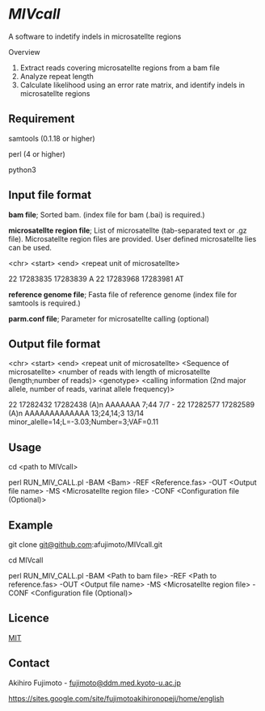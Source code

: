 # *MIVcall*

A software to indetify indels in microsatellte regions

Overview
1. Extract reads covering microsatellte regions from a bam file
2. Analyze repeat length 
3. Calculate likelihood using an error rate matrix, and identify indels in microsatellte regions

## Requirement
samtools (0.1.18 or higher)

perl (4 or higher)

python3

## Input file format
**bam file**; Sorted bam. (index file for bam (.bai) is required.)


**microsatellte region file**; List of microsatellte (tab-separated text or .gz file). Microsatellte region files are provided. User defined microsatellte lies can be used. 

\<chr\> \<start\> \<end\> \<repeat unit of microsatellte\>

22      17283835        17283839        A
22      17283968        17283981        AT


**reference genome file**; Fasta file of reference genome (index file for samtools is required.)


**parm.conf file**; Parameter for microsatellte calling (optional)




## Output file format
\<chr\> \<start\> \<end\> \<repeat unit of microsatellte\> \<Sequence of microsatellte> \<number of reads with length of microsatellte (length;number of reads)\> \<genotype\> \<calling information (2nd major allele, number of reads, varinat allele frequency)\>


22      17282432        17282438        (A)n    AAAAAAA 7;44    7/7     -
22      17282577        17282589        (A)n    AAAAAAAAAAAAA   13;24,14;3      13/14   minor_alelle=14;L=-3.03;Number=3;VAF=0.11


## Usage
cd \<path to MIVcall\>

perl RUN_MIV_CALL.pl -BAM \<Bam\> -REF \<Reference.fas\> -OUT \<Output file name\> -MS \<Microsatellte region file\> -CONF \<Configuration file (Optional)\>

## Example
git clone git@github.com:afujimoto/MIVcall.git

cd MIVcall

perl RUN_MIV_CALL.pl -BAM \<Path to bam file\> -REF \<Path to reference.fas\> -OUT \<Output file name\> -MS \<Microsatellte region file\> -CONF \<Configuration file (Optional)\>

## Licence

[MIT](https://github.com/tcnksm/tool/blob/master/LICENCE)

## Contact

Akihiro Fujimoto - fujimoto@ddm.med.kyoto-u.ac.jp

https://sites.google.com/site/fujimotoakihironopeji/home/english